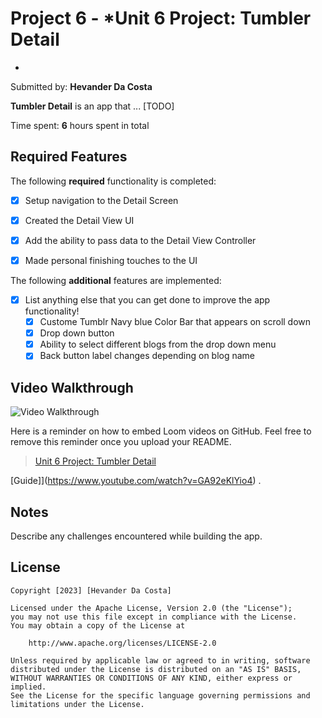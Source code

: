 # Project 6 - *Unit 6 Project: Tumbler Detail
*

Submitted by: **Hevander Da Costa**

**Tumbler Detail** is an app that ... [TODO] 

Time spent: **6** hours spent in total

## Required Features

The following **required** functionality is completed:

- [x] Setup navigation to the Detail Screen
- [x] Created the Detail View UI
- [x] Add the ability to pass data to the Detail View Controller
- [x] Made personal finishing touches to the UI


The following **additional** features are implemented:

- [x] List anything else that you can get done to improve the app functionality!
    - [x] Custome Tumblr Navy blue Color Bar that appears on scroll down
    - [x] Drop down button
    - [x] Ability to select different blogs from the drop down menu 
    - [x] Back button label changes depending on blog name 

## Video Walkthrough
<img src='https://i.imgur.com/sKh2p8o.gif' title='Video Walkthrough' width='' alt='Video Walkthrough' />


Here is a reminder on how to embed Loom videos on GitHub. Feel free to remove this reminder once you upload your README. 
<blockquote class="imgur-embed-pub" lang="en" data-id="a/TCjSPVD"  >
<a href="//imgur.com/a/TCjSPVD">Unit 6 Project: Tumbler Detail</a></blockquote>
<script async src="//s.imgur.com/min/embed.js" charset="utf-8"></script>

[Guide]](https://www.youtube.com/watch?v=GA92eKlYio4) .

## Notes

Describe any challenges encountered while building the app.

## License

    Copyright [2023] [Hevander Da Costa]

    Licensed under the Apache License, Version 2.0 (the "License");
    you may not use this file except in compliance with the License.
    You may obtain a copy of the License at

        http://www.apache.org/licenses/LICENSE-2.0

    Unless required by applicable law or agreed to in writing, software
    distributed under the License is distributed on an "AS IS" BASIS,
    WITHOUT WARRANTIES OR CONDITIONS OF ANY KIND, either express or implied.
    See the License for the specific language governing permissions and
    limitations under the License.
